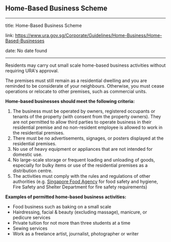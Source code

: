 ## Home-Based Business Scheme

---

title: Home-Based Business Scheme

link: https://www.ura.gov.sg/Corporate/Guidelines/Home-Business/Home-Based-Businesses

date: No date found

---

Residents may carry out small scale home-based business activities without requiring URA's approval.

The premises must still remain as a residential dwelling and you are reminded to be considerate of your neighbours. Otherwise, you must cease operations or relocate to other premises, such as commercial units.

**Home-based businesses should meet the following criteria:**

1.  The business must be operated by owners, registered occupants or tenants of the property (with consent from the property owners). They are not permitted to allow third parties to operate business in their residential premise and no non-resident employee is allowed to work in the residential premises.
2.  There must be no advertisements, signages, or posters displayed at the residential premises.
3.  No use of heavy equipment or appliances that are not intended for domestic use.
4.  No large-scale storage or frequent loading and unloading of goods, especially for bulky items or use of the residential premises as a distribution centre.
5.  The activities must comply with the rules and regulations of other authorities (e.g. [Singapore Food Agency](https://www.sfa.gov.sg/food-retail/overview/overviewnew) for food safety and hygiene, Fire Safety and Shelter Department for fire safety requirements)

**Examples of permitted home-based business activities:**

- Food business such as baking on a small scale
- Hairdressing, facial & beauty (excluding massage), manicure, or pedicure services
- Private tuition for not more than three students at a time
- Sewing services
- Work as a freelance artist, journalist, photographer or writer
